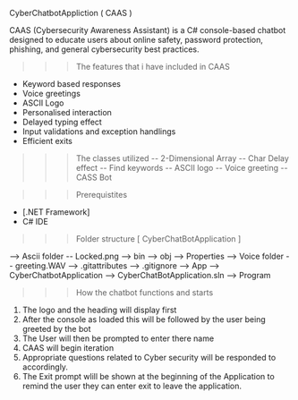 CyberChatbotAppliction ( CAAS )

CAAS (Cybersecurity Awareness Assistant) is a C# console-based chatbot designed to educate users about online safety, password protection, phishing, and general cybersecurity best practices.

>>> The features that i have included in CAAS 
  
  - Keyword based responses  
  - Voice greetings
  - ASCII Logo
  - Personalised interaction
  - Delayed typing effect
  - Input validations and exception handlings
  - Efficient exits


>>> The classes utilized
  -- 2-Dimensional Array
  -- Char Delay effect
  -- Find keywords
  -- ASCII logo
  -- Voice greeting
  -- CASS Bot



>>> Prerequistites 

  - [.NET Framework]
  - C# IDE

>>> Folder structure [ CyberChatBotApplication ]
  
  --> Ascii folder
    -- Locked.png
  --> bin
  --> obj
  --> Properties
  --> Voice folder
    -- greeting.WAV
            --> .gitattributes
              --> .gitignore
                --> App
                  --> CyberChatbotApplication
                    --> CyberChatBotApplication.sln
                      --> Program


>>> How the chatbot functions and starts 

1. The logo and the heading will display first
2. After the console as loaded this will be followed by the user being greeted by the bot
3. The User will then be prompted to enter there name
4. CAAS will begin iteration
5. Appropriate questions related to Cyber security will be responded to accordingly.
6. The Exit prompt wlill be shown at the beginning of the Application to remind the user they can enter exit to leave the application.
   
